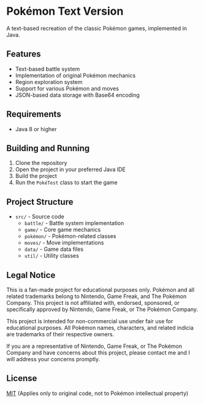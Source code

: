 # Pokémon Text Version

A text-based recreation of the classic Pokémon games, implemented in Java.

## Features

- Text-based battle system
- Implementation of original Pokémon mechanics
- Region exploration system
- Support for various Pokémon and moves
- JSON-based data storage with Base64 encoding

## Requirements

- Java 8 or higher

## Building and Running

1. Clone the repository
2. Open the project in your preferred Java IDE
3. Build the project
4. Run the `PokéTest` class to start the game

## Project Structure

- `src/` - Source code
  - `battle/` - Battle system implementation
  - `game/` - Core game mechanics
  - `pokémon/` - Pokémon-related classes
  - `moves/` - Move implementations
  - `data/` - Game data files
  - `util/` - Utility classes

## Legal Notice

This is a fan-made project for educational purposes only. Pokémon and all related trademarks belong to Nintendo, Game Freak, and The Pokémon Company. This project is not affiliated with, endorsed, sponsored, or specifically approved by Nintendo, Game Freak, or The Pokémon Company.

This project is intended for non-commercial use under fair use for educational purposes. All Pokémon names, characters, and related indicia are trademarks of their respective owners.

If you are a representative of Nintendo, Game Freak, or The Pokémon Company and have concerns about this project, please contact me and I will address your concerns promptly.

## License

[MIT](https://choosealicense.com/licenses/mit/) (Applies only to original code, not to Pokémon intellectual property) 